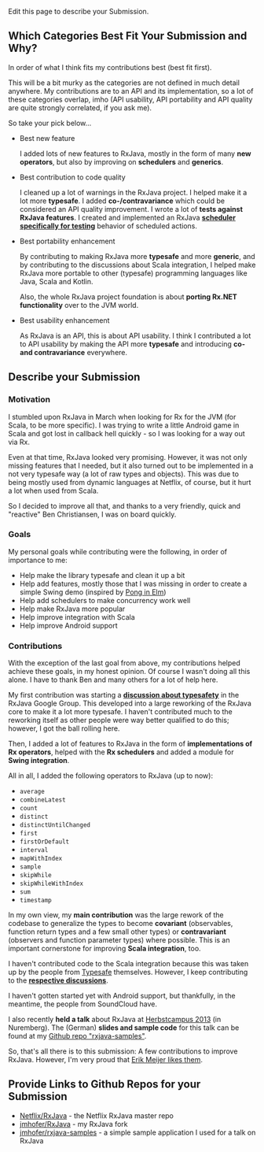 Edit this page to describe your Submission.

## Which Categories Best Fit Your Submission and Why?

In order of what I think fits my contributions best (best fit first). 

This will be a bit murky as the categories are not 
defined in much detail anywhere. My contributions are to an API and its implementation, so a lot
of these categories overlap, imho (API usability, API portability and API quality are quite strongly
correlated, if you ask me).

So take your pick below...

* Best new feature

  I added lots of new features to RxJava, mostly in the form of many **new operators**, but also
  by improving on **schedulers** and **generics**.

* Best contribution to code quality

  I cleaned up a lot of warnings in the RxJava project. I helped make it a lot more **typesafe**.
  I added **co-/contravariance** which could be considered an API quality improvement. I wrote a 
  lot of **tests against RxJava features**. I created and implemented an RxJava **[scheduler 
  specifically for testing](https://github.com/Netflix/RxJava/blob/master/rxjava-core/src/main/java/rx/concurrency/TestScheduler.java)** 
  behavior of scheduled actions.

* Best portability enhancement

  By contributing to making RxJava more **typesafe** and more **generic**, and by contributing 
  to the discussions about Scala integration, I helped make RxJava more portable to other 
  (typesafe) programming languages like Java, Scala and Kotlin.
  
  Also, the whole RxJava project foundation is about **porting Rx.NET functionality** over to 
  the JVM world.

* Best usability enhancement

  As RxJava is an API, this is about API usability. I think I contributed a lot to API usability
  by making the API more **typesafe** and introducing **co- and contravariance** everywhere.

## Describe your Submission

### Motivation

I stumbled upon RxJava in March when looking for Rx for the JVM (for Scala, to be more specific). 
I was trying to write a little Android game in Scala and got lost in callback hell quickly - 
so I was looking for a way out via Rx.

Even at that time, RxJava looked very promising. However, it was not only missing features that I needed,
but it also turned out to be implemented in a not very typesafe way (a lot of raw types and objects).
This was due to being mostly used from dynamic languages at Netflix, of course, but it hurt a lot when 
used from Scala.

So I decided to improve all that, and thanks to a very friendly, quick and "reactive" Ben Christiansen,
I was on board quickly.

### Goals

My personal goals while contributing were the following, in order of importance to me:

* Help make the library typesafe and clean it up a bit
* Help add features, mostly those that I was missing in order to create a simple Swing demo 
  (inspired by [Pong in Elm](http://elm-lang.org/blog/games-in-elm/part-0/Making-Pong.html))
* Help add schedulers to make concurrency work well
* Help make RxJava more popular
* Help improve integration with Scala
* Help improve Android support

### Contributions

With the exception of the last goal from above, my contributions helped achieve these goals, 
in my honest opinion.
Of course I wasn't doing all this alone. I have to thank Ben and many others for a lot 
of help here.

My first contribution was starting a 
**[discussion about typesafety](https://groups.google.com/forum/#!topic/rxjava/bVZoKSsb1-o)** 
in the RxJava Google Group. This developed into a large reworking of the RxJava core to make
it a lot more typesafe. I haven't contributed much to the reworking itself as other people were
way better qualified to do this; however, I got the ball rolling here.

Then, I added a lot of features to RxJava in the form of **implementations of Rx operators**, helped
with the **Rx schedulers** and added a module for **Swing integration**.

All in all, I added the following operators to RxJava (up to now):

* `average`
* `combineLatest`
* `count`
* `distinct`
* `distinctUntilChanged`
* `first`
* `firstOrDefault`
* `interval`
* `mapWithIndex`
* `sample`
* `skipWhile`
* `skipWhileWithIndex`
* `sum`
* `timestamp`

In my own view, my **main contribution** was the large rework of the codebase to generalize the types to become **covariant** (observables, function return types and a few small other types) or
**contravariant** (observers and function parameter types) where possible. This is an important
cornerstone for improving **Scala integration**, too.

I haven't contributed code to the Scala integration because this was taken up by the people from 
[Typesafe](http://typesafe.com) themselves. However, I keep contributing to the 
**[respective discussions](https://github.com/Netflix/RxJava/issues/336)**.

I haven't gotten started yet with Android support, but thankfully, in the meantime, the people from SoundCloud have.

I also recently **held a talk** about RxJava at [Herbstcampus 2013](http://herbstcampus.de/hc13/program/sessions.html#55) (in Nuremberg). 
The (German) **slides and sample code** for this talk can be found at my 
[Github repo "rxjava-samples"](https://github.com/jmhofer/rxjava-samples).

So, that's all there is to this submission: A few contributions to improve RxJava. However, I'm very
proud that [Erik Meijer likes them](https://twitter.com/headinthebox/status/374065370560069632).

## Provide Links to Github Repos for your Submission

* [Netflix/RxJava](https://github.com/Netflix/RxJava) - the Netflix RxJava master repo
* [jmhofer/RxJava](https://github.com/jmhofer/RxJava) - my RxJava fork
* [jmhofer/rxjava-samples](https://github.com/jmhofer/rxjava-samples) - a simple sample application I used for a talk on RxJava
